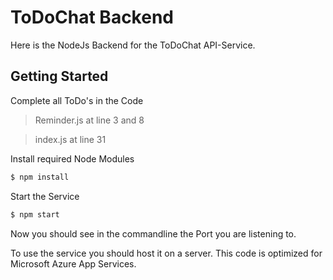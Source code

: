# ToDoChat Backend

Here is the NodeJs Backend for the ToDoChat API-Service.

## Getting Started

Complete all ToDo's in the Code

> Reminder.js at line 3 and 8

> index.js at line 31

Install required Node Modules

```bash
$ npm install
```

Start the Service
```bash
$ npm start
```

Now you should see in the commandline the Port you are listening to.

To use the service you should host it on a server. This code is optimized for Microsoft Azure App Services.

